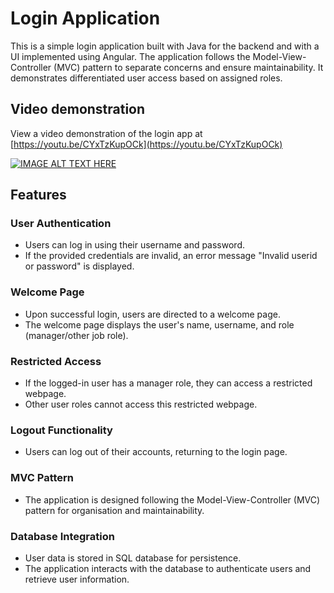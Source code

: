 # Login Application

This is a simple login application built with Java for the backend and with a UI implemented using Angular. The application follows the Model-View-Controller (MVC) pattern to separate concerns and ensure maintainability. It demonstrates differentiated user access based on assigned roles. 

## Video demonstration
View a video demonstration of the login app at [https://youtu.be/CYxTzKupOCk](https://youtu.be/CYxTzKupOCk)

[![IMAGE ALT TEXT HERE](https://img.youtube.com/vi/CYxTzKupOCk/0.jpg)](https://www.youtube.com/watch?v=CYxTzKupOCk)

## Features

### User Authentication
- Users can log in using their username and password.
- If the provided credentials are invalid, an error message "Invalid userid or password" is displayed.

### Welcome Page
- Upon successful login, users are directed to a welcome page.
- The welcome page displays the user's name, username, and role (manager/other job role).

### Restricted Access
- If the logged-in user has a manager role, they can access a restricted webpage.
- Other user roles cannot access this restricted webpage.

### Logout Functionality
- Users can log out of their accounts, returning to the login page.

### MVC Pattern
- The application is designed following the Model-View-Controller (MVC) pattern for organisation and maintainability.

### Database Integration
- User data is stored in SQL database for persistence.
- The application interacts with the database to authenticate users and retrieve user information.
